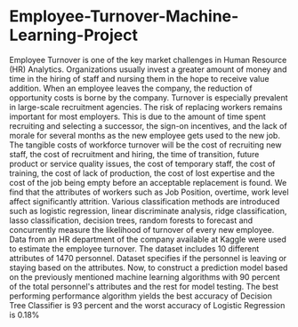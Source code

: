 # Employee-Turnover-Machine-Learning-Project
Employee Turnover is one of the key market challenges in Human Resource (HR) Analytics. Organizations usually invest a greater amount of money and time in the hiring of staff and nursing them in the hope to receive value addition. When an employee leaves the company, the reduction of opportunity costs is borne by the company. Turnover is especially prevalent in large-scale recruitment agencies. The risk of replacing workers remains important for most employers. This is due to the amount of time spent recruiting and selecting a successor, the sign-on incentives, and the lack of morale for several months as the new employee gets used to the new job. The tangible costs of workforce turnover will be the cost of recruiting new staff, the cost of recruitment and hiring, the time of transition, future product or service quality issues, the cost of temporary staff, the cost of training, the cost of lack of production, the cost of lost expertise and the cost of the job being empty before an acceptable replacement is found. We find that the attributes of workers such as Job Position, overtime, work level affect significantly attrition. Various classification methods are introduced such as logistic regression, linear discriminate analysis, ridge classification, lasso classification, decision trees, random forests to forecast and concurrently measure the likelihood of turnover of every new employee. Data from an HR department of the company available at Kaggle were used to estimate the employee turnover. The dataset includes 10 different attributes of 1470 personnel. Dataset specifies if the personnel is leaving or staying based on the attributes. Now, to construct a prediction model based on the previously mentioned machine learning algorithms with 90 percent of the total personnel's attributes and the rest for model testing. The best performing performance algorithm yields the best accuracy of Decision Tree Classifier is 93 percent and the worst accuracy of Logistic Regression is 0.18%
